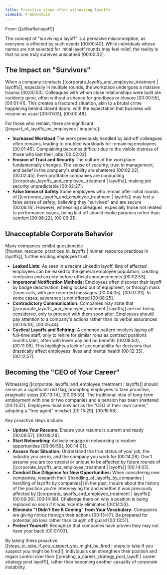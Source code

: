 ```yaml
---
title: Proactive steps after witnessing layoffs
videoId: P-6kCKnXii8
---
```


From: [[alifeafterlayoff]] <br/> 

The concept of "surviving a layoff" is a pervasive misconception, as everyone is affected by such events <a class="yt-timestamp" data-t="00:00:40">[00:00:40]</a>. While individuals whose names are not selected for initial layoff rounds may feel relief, the reality is that no one truly survives unscathed <a class="yt-timestamp" data-t="00:00:32">[00:00:32]</a>.

## The Impact on "Survivors"
When a company conducts [[corporate_layoffs_and_employee_treatment | layoffs]], especially in multiple rounds, the workplace undergoes a massive trauma <a class="yt-timestamp" data-t="00:00:53">[00:00:53]</a>. Colleagues with whom close relationships were built are suddenly gone, often without a chance for goodbyes or closure <a class="yt-timestamp" data-t="00:00:55">[00:00:55]</a>, <a class="yt-timestamp" data-t="00:01:41">[00:01:41]</a>. This creates a fractured situation, akin to a brutal crime happening behind closed doors, with the expectation that business will resume as usual <a class="yt-timestamp" data-t="00:01:03">[00:01:03]</a>, <a class="yt-timestamp" data-t="00:00:48">[00:00:48]</a>.

For those who remain, there are significant [[impact_of_layoffs_on_employees | impacts]]:
*   **Increased Workload** The work previously handled by laid-off colleagues often remains, leading to doubled workloads for remaining employees <a class="yt-timestamp" data-t="00:01:46">[00:01:46]</a>. Complaining becomes difficult due to the visible distress of those who lost their jobs <a class="yt-timestamp" data-t="00:02:02">[00:02:02]</a>.
*   **Erosion of Trust and Security** The culture of the workplace fundamentally changes. The sense of security, trust in management, and belief in the company's stability are shattered <a class="yt-timestamp" data-t="00:02:22">[00:02:22]</a>, <a class="yt-timestamp" data-t="00:02:45">[00:02:45]</a>. Even profitable companies are conducting [[corporate_layoffs_and_employee_treatment | layoffs]], making job security unpredictable <a class="yt-timestamp" data-t="00:02:27">[00:02:27]</a>.
*   **False Sense of Safety** Some employees who remain after initial rounds of [[corporate_layoffs_and_employee_treatment | layoffs]] may feel a false sense of safety, believing they "survived" and are secure <a class="yt-timestamp" data-t="00:06:16">[00:06:16]</a>. However, witnessing colleagues, especially those not related to performance issues, being laid off should evoke paranoia rather than comfort <a class="yt-timestamp" data-t="00:06:22">[00:06:22]</a>, <a class="yt-timestamp" data-t="00:06:31">[00:06:31]</a>.

## Unacceptable Corporate Behavior
Many companies exhibit questionable [[human_resource_practices_in_layoffs | human resource practices in layoffs]], further eroding employee trust:
*   **Leaked Lists:** As seen in a recent LinkedIn layoff, lists of affected employees can be leaked to the general employee population, creating confusion and anxiety before official announcements <a class="yt-timestamp" data-t="00:02:53">[00:02:53]</a>.
*   **Impersonal Notification Methods:** Employees often discover their layoff by badge deactivation, being locked out of equipment, or through mass Zoom calls, with pre-recorded messages <a class="yt-timestamp" data-t="00:04:05">[00:04:05]</a>, <a class="yt-timestamp" data-t="00:07:33">[00:07:33]</a>. In some cases, severance is not offered <a class="yt-timestamp" data-t="00:08:25">[00:08:25]</a>.
*   **Contradictory Communication:** Companies may state that [[corporate_layoffs_and_employee_treatment | layoffs]] are not being considered, only to proceed with them soon after. Employees should pay attention to a company's actions rather than its verbal assurances <a class="yt-timestamp" data-t="00:05:10">[00:05:10]</a>, <a class="yt-timestamp" data-t="00:05:44">[00:05:44]</a>.
*   **Cyclical Layoffs and Rehiring:** A common pattern involves laying off full-time staff, only to rehire for similar roles as contract positions months later, often with lower pay and no benefits <a class="yt-timestamp" data-t="00:09:50">[00:09:50]</a>, <a class="yt-timestamp" data-t="00:11:06">[00:11:06]</a>. This highlights a lack of accountability for decisions that drastically affect employees' lives and mental health <a class="yt-timestamp" data-t="00:12:35">[00:12:35]</a>, <a class="yt-timestamp" data-t="00:12:57">[00:12:57]</a>.

## Becoming the "CEO of Your Career"
Witnessing [[corporate_layoffs_and_employee_treatment | layoffs]] should serve as a significant red flag, prompting employees to take proactive, pragmatic steps <a class="yt-timestamp" data-t="00:13:14">[00:13:14]</a>, <a class="yt-timestamp" data-t="00:06:53">[00:06:53]</a>. The traditional idea of long-term employment with one or two companies and a pension has been shattered <a class="yt-timestamp" data-t="00:11:47">[00:11:47]</a>. Employees must now act as the "CEO of their own career," adopting a "free agent" mindset <a class="yt-timestamp" data-t="00:15:29">[00:15:29]</a>, <a class="yt-timestamp" data-t="00:15:58">[00:15:58]</a>.

Key proactive steps include:
*   **Update Your Resume:** Ensure your resume is current and ready <a class="yt-timestamp" data-t="00:06:57">[00:06:57]</a>, <a class="yt-timestamp" data-t="00:09:28">[00:09:28]</a>.
*   **Start Networking:** Actively engage in networking to explore opportunities <a class="yt-timestamp" data-t="00:06:59">[00:06:59]</a>, <a class="yt-timestamp" data-t="00:14:01">[00:14:01]</a>.
*   **Assess Your Situation:** Understand the true status of your job, the industry you are in, and the company you work for <a class="yt-timestamp" data-t="00:14:28">[00:14:28]</a>. Don't assume you are too special or unique to be affected by future rounds of [[corporate_layoffs_and_employee_treatment | layoffs]] <a class="yt-timestamp" data-t="00:14:05">[00:14:05]</a>.
*   **Conduct Due Diligence for New Opportunities:** When considering new companies, research their [[handling_of_layoffs_by_companies | handling of layoffs by companies]] in the past. Inquire about the history of the position you're interviewing for and whether it was previously affected by [[corporate_layoffs_and_employee_treatment | layoffs]] <a class="yt-timestamp" data-t="00:09:36">[00:09:36]</a>, <a class="yt-timestamp" data-t="00:14:38">[00:14:38]</a>. Challenge them on why a position is being replaced so soon if it was recently eliminated <a class="yt-timestamp" data-t="00:14:53">[00:14:53]</a>.
*   **Eliminate "I Didn't See It Coming" from Your Vocabulary:** Companies are giving notice through their actions <a class="yt-timestamp" data-t="00:13:47">[00:13:47]</a>. Be prepared for potential job loss rather than caught off guard <a class="yt-timestamp" data-t="00:13:51">[00:13:51]</a>.
*   **Protect Yourself:** Recognize that companies have proven they may not have your back <a class="yt-timestamp" data-t="00:07:03">[00:07:03]</a>.

By taking these proactive [[steps_to_take_if_you_suspect_you_might_be_fired | steps to take if you suspect you might be fired]], individuals can strengthen their position and regain control over their [[creating_a_career_strategy_post_layoff | career strategy post layoff]], rather than becoming another casualty of corporate instability.